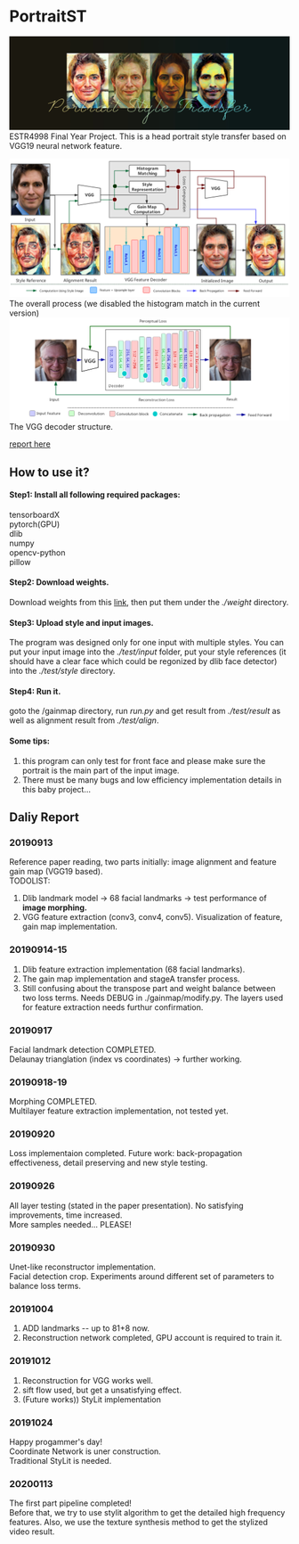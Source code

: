 # PortraitST
![](refs/005.jpg)
ESTR4998 Final Year Project. This is a head portrait style transfer based on VGG19 neural network feature.

![](refs/overall.png)\
The overall process (we disabled the histogram match in the current version)
![](refs/encoder.png)\
The VGG decoder structure.


[report here](refs/report.pdf)
## How to use it?
#### Step1: Install all following required packages:

tensorboardX\
pytorch(GPU)\
dlib\
numpy\
opencv-python\
pillow

#### Step2: Download weights.
Download weights from this [link](https://mycuhk-my.sharepoint.com/:f:/g/personal/1155091988_link_cuhk_edu_hk/EoedXjHZWJVMka-1bNu2VT0B-pI8BadgPHXXLGdnyd5WqA?e=CU881J),
then put them under the *./weight* directory.

#### Step3: Upload style and input images.
The program was designed only for one input with multiple styles. You can put your input image into the *./test/input* folder, put your style references (it should have a clear face which could be regonized by dlib face detector) into the *./test/style* directory.

#### Step4: Run it.
goto the /gainmap directory, run *run.py* and get result from *./test/result* as well as alignment result from *./test/align*.

#### Some tips:
1. this program can only test for front face and please make sure the portrait is the main part of the input image.
2. There must be many bugs and low efficiency implementation details in this baby project... 

## Daliy Report

### 20190913
Reference paper reading, two parts initially: image alignment and feature gain map (VGG19 based).\
TODOLIST: 
1. Dlib landmark model -> 68 facial landmarks -> test performance of **image morphing.**
2. VGG feature extraction (conv3, conv4, conv5). Visualization of feature, gain map implementation.

### 20190914-15
1. Dlib feature extraction implementation (68 facial landmarks). 
2. The gain map implementation and stageA transfer process. 
3. Still confusing about the transpose part and weight balance between two loss terms. Needs DEBUG in ./gainmap/modify.py. The layers used for feature extraction needs furthur confirmation.

### 20190917
Facial landmark detection COMPLETED.\
Delaunay trianglation (index vs coordinates) -> further working.

### 20190918-19
Morphing COMPLETED.\
Multilayer feature extraction implementation, not tested yet.

### 20190920
Loss implementaion completed. Future work: back-propagation effectiveness, detail preserving and new style testing.

### 20190926
All layer testing (stated in the paper presentation). No satisfying improvements, time increased.\
More samples needed... PLEASE!

### 20190930
Unet-like reconstructor implementation.\
Facial detection crop. Experiments around different set of parameters to balance loss terms.

### 20191004
1. ADD landmarks -- up to 81+8 now.
2. Reconstruction network completed, GPU account is required to train it.

### 20191012
1. Reconstruction for VGG works well.
2. sift flow used, but get a unsatisfying effect.
3. (Future works)) StyLit implementation

### 20191024
Happy progammer's day!\
Coordinate Network is uner construction.\
Traditional StyLit is needed.

### 20200113
The first part pipeline completed!\
Before that, we try to use stylit algorithm to get the detailed high frequency features. Also, we use the texture synthesis method to get the stylized video result.



